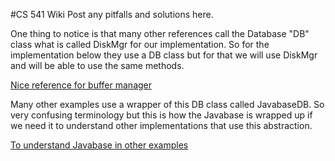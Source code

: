 #CS 541 Wiki
Post any pitfalls and solutions here.

One thing to notice is that many other references call the Database "DB" class what is called DiskMgr for our implementation. So for the implementation below they use a DB class but for that we will use DiskMgr and will be able to use the same methods.

[Nice reference for buffer manager](http://buffermanager.eclipselabs.org.codespot.com/svn-history/r22/src/bufmgr/BufMgr.java)

Many other examples use a wrapper of this DB class called JavabaseDB. So very confusing terminology but this is how the Javabase is wrapped up if we need it to understand other implementations that use this abstraction.

[To understand Javabase in other examples](http://bd-cuneiforme.googlecode.com/svn/trunk/src/MINIBASE/global/SystemDefs.java)




